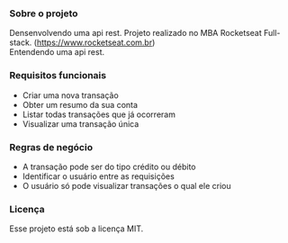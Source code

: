 ### Sobre o projeto

Densenvolvendo uma api rest.
Projeto realizado no MBA Rocketseat Full-stack. (https://www.rocketseat.com.br)  
Entendendo uma api rest.

### Requisitos funcionais

- Criar uma nova transação
- Obter um resumo da sua conta
- Listar todas transações que já ocorreram
- Visualizar uma transação única

### Regras de negócio

- A transação pode ser do tipo crédito ou débito
- Identificar o usuário entre as requisições
- O usuário só pode visualizar transações o qual ele criou

### Licença

Esse projeto está sob a licença MIT.